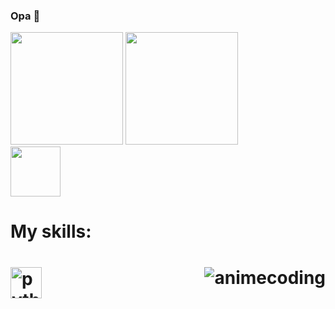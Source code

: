 ### Opa 👋

<!--
**BrenoCipolli/BrenoCipolli** is a ✨ _special_ ✨ repository because its `README.md` (this file) appears on your GitHub profile.
-->
<div>
  <img height='180cm' src='https://github-readme-stats.vercel.app/api?username=BrenoCipolli&show_icons=true&theme=dracula&include_all_commits=true&count_private=true'/>
  <img height='180cm' src='https://github-readme-stats.vercel.app/api/top-langs/?username=BrenoCipolli&layout=compact&langs_count=16&theme=dracula'/>
<div>

<div>
 <a href="https://www.youtube.com/nostalgia"  target="_blank"><img height="80cm" src="https://cdn.jsdelivr.net/gh/devicons/devicon/icons/google/google-original.svg"target="_blank"><a/>
<div>
<h1> My skills:<h1>
  <img height='50cm' alt="python" src = "https://cdn.jsdelivr.net/gh/devicons/devicon/icons/python/python-original.svg">
   <img align="right" alt="animecoding" src="https://cdn.discordapp.com/avatars/852901991722123274/a_56cfbc71b411f5940e17546bb38471f8.gif">
</div>
